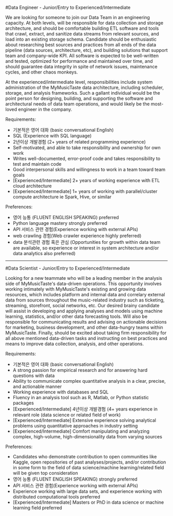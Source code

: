 #Data Engineer - Junior/Entry to Experienced/Intermediate

We are looking for someone to join our Data Team in an engineering capacity. 
At both levels, will be responsible for data collection and storage architecture, and should be comfortable building ETL software and tools that crawl, extract, and sanitize data streams from relevant sources, and load into an existing storage schema. Candidate should be enthusiastic about researching best sources and practices from all ends of the data pipeline (data sources, architecture, etc), and building solutions that support team and company-wide KPI. All software is expected to be well-written and tested, optimized for performance and maintained over time, and should guarantee data integrity in spite of network issues, maintenance cycles, and other chaos monkeys.

At the experienced/intermediate level, responsibilities include system administration of the MyMusicTaste data architecture, including scheduler, storage, and analysis frameworks. Such a gallant individual would be the point person for designing, building, and supporting the software and architectural needs of data team operations, and would likely be the most-loved engineer in the company.

Requirements:
- 기본적은 영어 대화 (basic conversational English)
- SQL (Experience with SQL language)
- 2년이상 개발경험 (2+ years of related programming experience)
- Self-motivated, and able to take responsibility and ownership for own work
- Writes well-documented, error-proof code and takes responsibility to test and maintain code
- Good interpersonal skills and willingness to work in a team toward team goals
- \[Experienced/Intermediate\] 2+ years of working experience with ETL cloud architecture
- \[Experienced/Intermediate\] 1+ years of working with parallel/cluster compute architecture ie Spark, Hive, or similar

Preferences:
- 영어 능통 (FLUENT ENGLISH SPEAKING) preferred
- Python language mastery strongly preferred
- API 서비스 관련 경험(Experience working with external APIs)
- web crawling 경험(Web crawler experience highly preferred)
- data 분석관련 경험 혹은 관심 (Opportunities for growth within data team are available, so experience or interest in system architecture and/or data analytics also preferred)

---

#Data Scientist - Junior/Entry to Experienced/Intermediate

Looking for a new teammate who will be a leading member in the analysis side of MyMusicTaste's data-driven operations.
This opportunity involves working intimately with MyMusicTaste's existing and growing data resources, which includes platform and internal data and correlary external data from sources throughout the music-related industry such as ticketing, streaming, storefront, social networks, etc.
Our desired brainy candidate will assist in developing and applying analyses and models using  machine learning, statistics, and/or other data forecasting tools.
Will also be responsible for communicating results and advising on actionable decisions for marketing, business development, and other data-hungry teams within MyMusicTaste. 
Finally, should be excited about taking firm responsibility for all above mentioned data-driven tasks and instructing on best practices and means to improve data collection, analysis, and other operations.

Requirements:
- 기본적은 영어 대화 (basic conversational English)
- A strong passion for empirical research and for answering hard questions with data
- Ability to communicate complex quantitative analysis in a clear, precise, and actionable manner
- Working experience with databases and SQL
- Fluency in an analysis tool such as R, Matlab, or Python statistic packages
- \[Experienced/Intermediate\] 4년이상 개발경험 (4+ years experience in relevant role (data science or related field of work)
- \[Experienced/Intermediate\] Extensive experience solving analytical problems using quantitative approaches in industry setting
- \[Experienced/Intermediate\] Comfort manipulating and analyzing complex, high-volume, high-dimensionality data from varying sources

Preferences:
- Candidates who demonstrate contribution to open communities like Kaggle, open repositories of past analyses/projects, and/or contribution in some form to the field of data science/machine learning/related field  will be given top consideration
- 영어 능통 (FLUENT ENGLISH SPEAKING) strongly preferred
- API 서비스 관련 경험(Experience working with external APIs)
- Experience working with large data sets, and experience working with distributed computational tools preferred
- \[Experienced/Intermediate\] Masters or PhD in data science or machine learning field preferred
